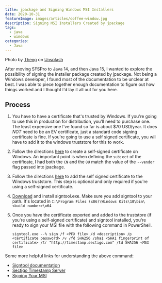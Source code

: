 ```yaml
---
title: jpackage and Signing Windows MSI Installers
date: 2020-10-31
featureImage: images/articles/coffee-window.jpg
description: Signing MSI Installers Created by jpackage
tags:
  - java
  - windows
categories:
  - Java
---
```

Photo by [Theng](https://unsplash.com/pt-br/@tantheng?utm_source=unsplash&utm_medium=referral&utm_content=creditCopyText) on [Unsplash](https://unsplash.com/photos/ct1Usm9t4_c?utm_source=unsplash&utm_medium=referral&utm_content=creditCopyText)

After moving SFSPro to Java 14, and then Java 15, I wanted to explore the possibility of signing the installer package created by jpackage. Not being a Windows developer, I found most of the documentation to be unclear at best. I was able to piece together enough documentation to figure out how things worked and I thought I'd lay it all out for you here.

## Process

1. You have to have a certificate that's trusted by Windows. If you're going to use this in production for distribution, you'll need to purchase one. The least expensive one I've found so far is about $70 USD/year. It does *NOT* need to be an EV certificate, just a standard code signing certificate is fine. If you're going to use a self signed certificate, you will have to add it to the windows truststore for this to work.

1. Follow the directions [here](https://docs.microsoft.com/en-us/windows/msix/package/create-certificate-package-signing) to create a self-signed certificate on Windows. An important point is when defining the `subject` of the certificate, I had both the `CN` and the `OU` match the value of the `--vendor` flag passed into jpackage.

1. Follow the directions [here](https://success.outsystems.com/Support/Enterprise_Customers/Installation/Add_self_signed_certificate_to_trusted_root_store_on_OutSystems) to add the self signed certificate to the Windows truststore. This step is optional and only required if you're using a self-signed certificate.

1. [Download](https://developer.microsoft.com/windows/downloads/windows-10-sdk/) and install signtool.exe. Make sure you add signtool to your path. It's located in `C:\Program Files (x86)\Windows Kits\10\bin\<build number>\x64`

1. Once you have the certificate exported and added to the truststore (if you're using a self-signed certificate) and signtool installed, you're ready to sign your MSI file with the following command in PowerShell.

       signtool.exe --% sign /f <PFX file> /d <description> /p <certificate password> /v /fd SHA256 /sha1 <SHA1 fingerprint of certificate> /tr "http://timestamp.sectigo.com" /td SHA256 <MSI file>

Some more helpful links for understanding the above command:
* [Signtool documentation](https://docs.microsoft.com/en-us/windows/win32/seccrypto/signtool)
* [Sectigo Timestamp Server](https://sectigo.com/resource-library/time-stamping-server)
* [Signing Your MSI](https://www.exemsi.com/documentation/sign-your-msi/)
